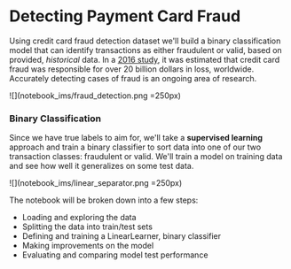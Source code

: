 # Detecting Payment Card Fraud
Using credit card fraud detection dataset we'll build a binary classification model that can identify transactions as either fraudulent or valid, based on provided, *historical* data. In a [2016 study](https://nilsonreport.com/upload/content_promo/The_Nilson_Report_10-17-2016.pdf), it was estimated that credit card fraud was responsible for over 20 billion dollars in loss, worldwide. 
Accurately detecting cases of fraud is an ongoing area of research.

![](notebook_ims/fraud_detection.png =250px)

### Binary Classification

Since we have true labels to aim for, we'll take a **supervised learning** approach and train a binary classifier to sort data into one of our two transaction classes: fraudulent or valid.  We'll train a model on training data and see how well it generalizes on some test data.

![](notebook_ims/linear_separator.png =250px)

The notebook will be broken down into a few steps:
* Loading and exploring the data
* Splitting the data into train/test sets
* Defining and training a LinearLearner, binary classifier
* Making improvements on the model
* Evaluating and comparing model test performance